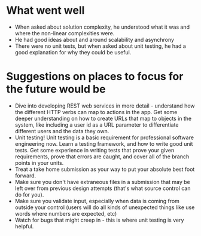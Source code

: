# What went well

- When asked about solution complexity, he understood what it was and where the non-linear complexities were.
- He had good ideas about and around scalability and asynchrony
- There were no unit tests, but when asked about unit testing, he had a good explanation for why they could be useful.


# Suggestions on places to focus for the future would be
- Dive into developing REST web services in more detail - understand how the different HTTP verbs can map to actions in the app. Get some deeper understanding on how to create URLs that map to objects in the system, like including a user id as a URL parameter to differentiate different users and the data they own.
- Unit testing! Unit testing is a basic requirement for professional software engineering now. Learn a testing framework, and how to write good unit tests. Get some experience in writing tests that prove your given requirements, prove that errors are caught, and cover all of the branch points in your units.
- Treat a take home submission as your way to put your absolute best foot forward.
- Make sure you don't have extraneous files in a submission that may be left over from previous design attempts (that's what source control can do for you). 
- Make sure you validate input, especially when data is coming from outside your control (users will do all kinds of unexpected things like use words where numbers are expected, etc)
- Watch for bugs that might creep in - this is where unit testing is very helpful.
